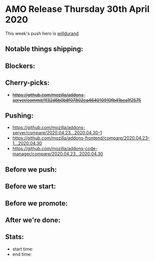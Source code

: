 # AMO Release Thursday 30th April 2020

This week's push hero is [willdurand](https://github.com/willdurand)

## Notable things shipping:

## Blockers:

## Cherry-picks:

- ~~https://github.com/mozilla/addons-server/commit/1f32d6b0b8f07802ea464010910fb41bca1f2575~~

## Pushing:

- https://github.com/mozilla/addons-server/compare/2020.04.23...2020.04.30-1
- https://github.com/mozilla/addons-frontend/compare/2020.04.23-1...2020.04.30
- https://github.com/mozilla/addons-code-manager/compare/2020.04.23...2020.04.30

## Before we push:

## Before we start:

## Before we promote:

## After we're done:

## Stats:

- start time:
- end time:
